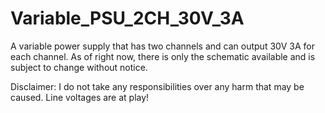 # Variable_PSU_2CH_30V_3A
A variable power supply that has two channels and can output 30V 3A for each channel.
As of right now, there is only the schematic available and is subject to change without notice.


Disclaimer: I do not take any responsibilities over any harm that may be caused.
Line voltages are at play!
